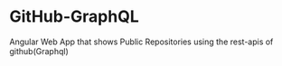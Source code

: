 # GitHub-GraphQL
Angular Web App that shows Public Repositories using the rest-apis of github(Graphql)
